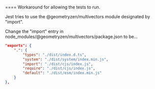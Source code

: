 ==== Workaround for allowing the tests to run.

Jest tries to use the @geometryzen/multivectors module designated by "import".

Change the "import" entry in node_modules/@geometryzen/multivectors/package.json to be...

```json
"exports": {
    ".": {
        "types": "./dist/index.d.ts",
        "system": "./dist/system/index.min.js",
        "import": "./dist/cjs/index.js",
        "require": "./dist/cjs/index.js",
        "default": "./dist/esm/index.min.js"
    }
},
```